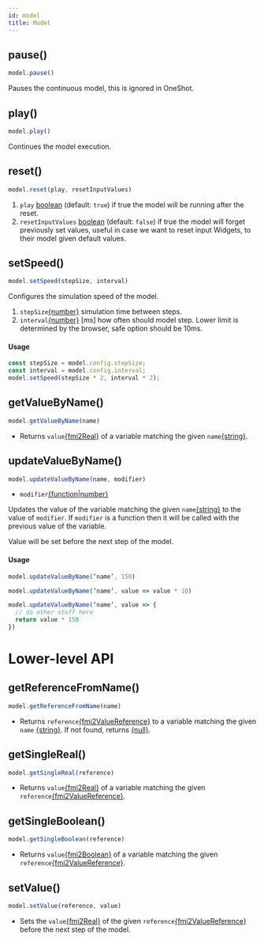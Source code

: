 ```yaml
---
id: model
title: Model
---
```


## pause()
```javascript
model.pause()
```
Pauses the continuous model, this is ignored in OneShot.


## play()
```javascript
model.play()
```
Continues the model execution.


## reset()
```javascript
model.reset(play, resetInputValues)
```
1. `play` [boolean][4] (default: `true`)
if true the model will be running after the reset.
2. `resetInputValues` [boolean][4] (default: `false`) if true the model will forget previously set values, useful in case we want to reset input Widgets, to their model given default values.


## setSpeed()
```javascript
model.setSpeed(stepSize, interval)
```
Configures the simulation speed of the model.

1. `stepSize`[{number}][3] simulation time between steps.
2. `interval`[{number}][3] [ms] how often should model step. Lower limit is determined by the browser, safe option should be 10ms.

#### Usage
```javascript
const stepSize = model.config.stepSize;
const interval = model.config.interval;
model.setSpeed(stepSize * 2, interval * 2);
```


## getValueByName()
```javascript
model.getValueByName(name)
```
* Returns `value`[{fmi2Real}][10] of a variable matching the given `name`[{string}][2].


## updateValueByName()
```javascript
model.updateValueByName(name, modifier)
```
* `modifier`[{function][6]|[number}][3]

Updates the value of the variable matching the given `name`[{string}][2] to the value of `modifier`. If `modifier` is a function then it will be called with the previous value of the variable.

Value will be set before the next step of the model.

#### Usage
```javascript
model.updateValueByName(‘name’, 150)
```
```javascript
model.updateValueByName(‘name’, value => value * 10)
```
```javascript
model.updateValueByName(‘name’, value => {
  // do other stuff here
  return value * 150
})
```


# Lower-level API

## getReferenceFromName()
```javascript
model.getReferenceFromName(name)
```
* Returns `reference`[{fmi2ValueReference}][10] to a variable matching the given  `name` [{string}][2]. If not found, returns [{null}][0].


## getSingleReal()
```javascript
model.getSingleReal(reference)
```
* Returns `value`[{fmi2Real}][10] of a variable matching the given `reference`[{fmi2ValueReference}][10].


## getSingleBoolean()
```javascript
model.getSingleBoolean(reference)
```
* Returns `value`[{fmi2Boolean}][10] of a variable matching the given `reference`[{fmi2ValueReference}][10].

## setValue()
```javascript
model.setValue(reference, value)
```
* Sets the `value`[{fmi2Real}][10] of the given `reference`[{fmi2ValueReference}][10] before the next step of the model.


[0]: https://developer.mozilla.org/en-US/docs/Web/JavaScript/Reference/Global_Objects/null

[1]: https://developer.mozilla.org/docs/Web/JavaScript/Reference/Global_Objects/Object

[2]: https://developer.mozilla.org/docs/Web/JavaScript/Reference/Global_Objects/String

[3]: https://developer.mozilla.org/docs/Web/JavaScript/Reference/Global_Objects/Number

[4]: https://developer.mozilla.org/docs/Web/JavaScript/Reference/Global_Objects/Boolean

[5]: https://developer.mozilla.org/docs/Web/JavaScript/Reference/Global_Objects/Array

[6]: https://developer.mozilla.org/en-US/docs/Web/JavaScript/Reference/Statements/function



[10]: docs/variabletypes
